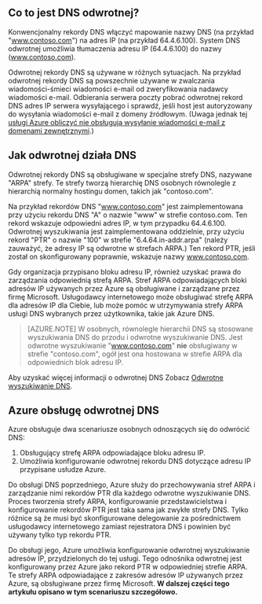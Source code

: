 ## <a name="what-is-reverse-dns"></a>Co to jest DNS odwrotnej?

Konwencjonalny rekordy DNS włączyć mapowanie nazwy DNS (na przykład "www.contoso.com") na adres IP (na przykład 64.4.6.100).  System DNS odwrotnej umożliwia tłumaczenia adresu IP (64.4.6.100) do nazwy (www.contoso.com).

Odwrotnej rekordy DNS są używane w różnych sytuacjach. Na przykład odwrotnej rekordy DNS są powszechnie używane w zwalczania wiadomości-śmieci wiadomości e-mail od zweryfikowania nadawcy wiadomości e-mail.  Odbierania serwera poczty pobrać odwrotnej rekord DNS adres IP serwera wysyłającego i sprawdź, jeśli host jest autoryzowany do wysyłania wiadomości e-mail z domeny źródłowym. (Uwaga jednak tej [usługi Azure obliczyć nie obsługują wysyłanie wiadomości e-mail z domenami zewnętrznymi](https://blogs.msdn.microsoft.com/mast/2016/04/04/sending-e-mail-from-azure-compute-resource-to-external-domains/).)

## <a name="how-reverse-dns-works"></a>Jak odwrotnej działa DNS

Odwrotnej rekordy DNS są obsługiwane w specjalne strefy DNS, nazywane "ARPA" strefy.  Te strefy tworzą hierarchię DNS osobnych równolegle z hierarchią normalny hostingu domen, takich jak "contoso.com".

Na przykład rekordów DNS "www.contoso.com" jest zaimplementowana przy użyciu rekordu DNS "A" o nazwie "www" w strefie contoso.com.  Ten rekord wskazuje odpowiedni adres IP, w tym przypadku 64.4.6.100.  Odwrotnej wyszukiwania jest zaimplementowana oddzielnie, przy użyciu rekord "PTR" o nazwie "100" w strefie "6.4.64.in-addr.arpa" (należy zauważyć, że adresy IP są odwrotne w strefach ARPA.)  Ten rekord PTR, jeśli został on skonfigurowany poprawnie, wskazuje nazwy www.contoso.com.

Gdy organizacja przypisano bloku adresu IP, również uzyskać prawa do zarządzania odpowiednią strefą ARPA. Stref ARPA odpowiadających bloki adresów IP używanych przez Azure są obsługiwane i zarządzane przez firmę Microsoft. Usługodawcy internetowego może obsługiwać strefę ARPA dla adresów IP dla Ciebie, lub może pomóc w utrzymywania strefy ARPA usługi DNS wybranych przez użytkownika, takie jak Azure DNS.

>[AZURE.NOTE] W osobnych, równolegle hierarchii DNS są stosowane wyszukiwania DNS do przodu i odwrotne wyszukiwanie DNS. Jest odwrotne wyszukiwanie "www.contoso.com" **nie** obsługiwany w strefie "contoso.com", ogół jest ona hostowana w strefie ARPA dla odpowiednich blok adresu IP.

Aby uzyskać więcej informacji o odwrotnej DNS Zobacz [Odwrotne wyszukiwanie DNS](http://en.wikipedia.org/wiki/Reverse_DNS_lookup).

## <a name="azure-support-for-reverse-dns"></a>Azure obsługę odwrotnej DNS

Azure obsługuje dwa scenariusze osobnych odnoszących się do odwrócić DNS:

1. Obsługujący strefę ARPA odpowiadające bloku adresu IP.
2. Umożliwia konfigurowanie odwrotnej rekordu DNS dotyczące adresu IP przypisane usłudze Azure.

Do obsługi DNS poprzedniego, Azure służy do przechowywania stref ARPA i zarządzanie nimi rekordów PTR dla każdego odwrotne wyszukiwanie DNS.  Proces tworzenia strefy ARPA, konfigurowanie przedstawicielstwa i konfigurowanie rekordów PTR jest taka sama jak zwykłe strefy DNS.  Tylko różnice są że musi być skonfigurowane delegowanie za pośrednictwem usługodawcy internetowego zamiast rejestratora DNS i powinien być używany tylko typ rekordu PTR.

Do obsługi jego, Azure umożliwia konfigurowanie odwrotnej wyszukiwanie adresów IP, przydzielonych do tej usługi.  Tego odnośnika odwrotnej jest konfigurowany przez Azure jako rekord PTR w odpowiedniej strefie ARPA.  Te strefy ARPA odpowiadające z zakresów adresów IP używanych przez Azure, są obsługiwane przez firmę Microsoft. **W dalszej części tego artykułu opisano w tym scenariuszu szczegółowo.**
